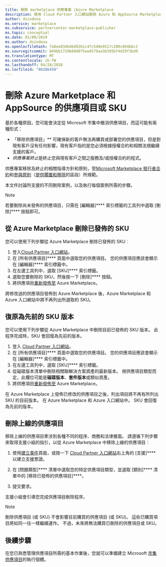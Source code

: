 ```yaml
---
title: 刪除 marketplace 供應專案 |Azure Marketplace
description: 使用 Cloud Partner 入口網站刪除 Azure 和 AppSource Marketplace 上的供應項目
author: dsindona
ms.service: marketplace
ms.subservice: partnercenter-marketplace-publisher
ms.topic: conceptual
ms.date: 01/09/2019
ms.author: dsindona
ms.openlocfilehash: fa8ee834bd6d9261c47c540e9517c200c894b6c2
ms.sourcegitcommit: 849bb1729b89d075eed579aa36395bf4d29f3bd9
ms.translationtype: MT
ms.contentlocale: zh-TW
ms.lasthandoff: 04/28/2020
ms.locfileid: "80286450"
---
```

# <a name="delete-azure-marketplace-and-appsource-offers-or-skus"></a>刪除 Azure Marketplace 和 AppSource 的供應項目或 SKU

基於各種原因，您可能會決定從 Microsoft 市集中撤消供應項目，而這可能有兩種形式：

- 「移除供應項目」** 可確保新的客戶無法再購買或部署您的供應項目，但是對現有客戶沒有任何影響，現有客戶指的是您必須根據授權合約和相關法規繼續支援的客戶。 
- *供應專案終止*是終止您與現有客戶之間之服務及/或授權合約的程式。 

供應專案移除及終止的相關指導方針和原則，受[Microsoft Marketplace 發行者合約](https://go.microsoft.com/fwlink/?LinkID=699560)和[參與原則](https://azure.microsoft.com/support/legal/marketplace/participation-policies/)（[提供擱置和移除](https://docs.microsoft.com/legal/marketplace/participation-policy#offering-suspension-and-removal)的區段）所規範。 

本文件討論所支援的不同刪除案例，以及執行每個案例所需的步驟。  

> [!NOTE]
> 若要刪除尚未發佈的供應項目，只需在 [編輯器]**** 索引標籤的工具列中選取 [刪除]**** 按鈕即可。


## <a name="delete-a-published-sku-from-the-azure-marketplace"></a>從 Azure Marketplace 刪除已發佈的 SKU

您可以使用下列步驟從 Azure Marketplace 刪除已發佈的 SKU︰

1.  登入[Cloud Partner 入口網站](https://cloudpartner.azure.com/)。
2.  在 [所有供應項目]**** 頁面中選取您的供應項目。  您的供應項目應該會顯示在 [編輯器]**** 索引標籤中。
3.  在左邊工具列中，選取 [SKU]**** 索引標籤。 
4.  選取您要刪除的 SKU，然後按一下 [刪除]**** 按鈕。
5.  將供應項目[重新發佈至](./cpp-publish-offer.md) Azure Marketplace。

將修改過的供應項目發佈到 Azure Marketplace 後，Azure Marketplace 和 Azure 入口網站中將不再列出所選取的 SKU。


## <a name="roll-back-to-a-previous-sku-version"></a>復原為先前的 SKU 版本

您可以使用下列步驟從 Azure Marketplace 中刪除目前已發佈的 SKU 版本。 此程序完成時，SKU 會回復為先前的版本。

1. 登入 [Cloud Partner 入口網站](https://cloudpartner.azure.com/)。
2. 在 [所有供應項目]**** 頁面中選取您的供應項目。  您的供應項目應該會顯示在 [編輯器]**** 索引標籤中。
3. 在左邊工具列中，選取 [SKU]**** 索引標籤。 
4. 從磁碟版本清單中刪除相關聯解決方案資產的最新版本。  視供應項目類型而定，此欄位可能是**磁碟版本**、**套件版本**或類似資產。 
5. 將供應項目[重新發佈至](./cpp-publish-offer.md) Azure Marketplace。

在 Azure Marketplace 上發佈已修改的供應項目之後，列出項目將不再有所列出 SKU 的目前版本。 在 Azure Marketplace 和 Azure 入口網站中。  SKU 會回復為先前的版本。


## <a name="delete-a-live-offer"></a>刪除上線的供應項目

移除上線的供應項目牽涉到各種不同的程序、商務和法律層面。 請遵循下列步驟來取得支援小組的指引，以從 Azure Marketplace 中移除上線的供應項目︰

1.  使用[建立事件](https://go.microsoft.com/fwlink/?linkid=844975)頁面，或按一下 [Cloud Partner 入口網站](https://cloudpartner.azure.com/)右上角的 [支援]**** 以建立支援票證。

2.  在 [問題類型]**** 清單中選取您的特定供應項目類型，並選取 [類別]**** 清單中的 [移除已發佈的供應項目]****。

3.  提交要求。

支援小組會引導您完成供應項目刪除程序。

> [!NOTE]
> 刪除供應項目 (或 SKU) 不會影響目前購買的供應項目 (或 SKU)。 這些已購買項目將如同一往一樣繼續運作。 不過，未來將無法購買已刪除的供應項目或 SKU。


## <a name="next-steps"></a>後續步驟

在您已熟悉管理供應項目所需的基本作業後，您就可以準備建立 Microsoft [市集供應項目](../cpp-marketplace-offers.md)的執行個體。
